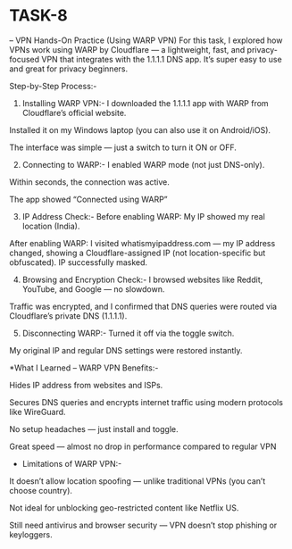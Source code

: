 # TASK-8
– VPN Hands-On Practice (Using WARP VPN)
For this task, I explored how VPNs work using WARP by Cloudflare — a lightweight, fast, and privacy-focused VPN that integrates with the 1.1.1.1 DNS app. It’s super easy to use and great for privacy beginners.

Step-by-Step Process:-
1. Installing WARP VPN:-
I downloaded the 1.1.1.1 app with WARP from Cloudflare’s official website.

Installed it on my Windows laptop (you can also use it on Android/iOS).

The interface was simple — just a switch to turn it ON or OFF.

2. Connecting to WARP:-
I enabled WARP mode (not just DNS-only).

Within seconds, the connection was active.

The app showed “Connected using WARP” 

3. IP Address Check:-
Before enabling WARP: My IP showed my real location (India).

After enabling WARP: I visited whatismyipaddress.com — my IP address changed, showing a Cloudflare-assigned IP (not location-specific but obfuscated).
 IP successfully masked.

4. Browsing and Encryption Check:-
I browsed websites like Reddit, YouTube, and Google — no slowdown.

Traffic was encrypted, and I confirmed that DNS queries were routed via Cloudflare’s private DNS (1.1.1.1).

5. Disconnecting WARP:-
Turned it off via the toggle switch.

My original IP and regular DNS settings were restored instantly.

*What I Learned – WARP VPN Benefits:-

Hides IP address from websites and ISPs.

Secures DNS queries and encrypts internet traffic using modern protocols like WireGuard.

No setup headaches — just install and toggle.

Great speed — almost no drop in performance compared to regular VPN

* Limitations of WARP VPN:-

It doesn’t allow location spoofing — unlike traditional VPNs (you can’t choose country).

Not ideal for unblocking geo-restricted content like Netflix US.

Still need antivirus and browser security — VPN doesn’t stop phishing or keyloggers.

